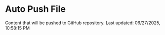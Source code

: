 # Auto Push File

Content that will be pushed to GitHub repository.
Last updated: 06/27/2025, 10:58:15 PM